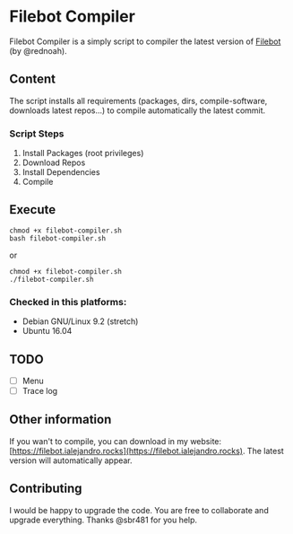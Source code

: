 # Filebot Compiler
Filebot Compiler is a simply script to compiler the latest version of [Filebot](https://github.com/filebot/) (by @rednoah).

## Content
The script installs all requirements (packages, dirs, compile-software, downloads latest repos...) to compile automatically the latest commit.

### Script Steps
1. Install Packages (root privileges)
2. Download Repos
3. Install Dependencies
4. Compile

## Execute
```
chmod +x filebot-compiler.sh
bash filebot-compiler.sh 
```
or
```
chmod +x filebot-compiler.sh
./filebot-compiler.sh
```

### Checked in this platforms:
* Debian GNU/Linux 9.2 (stretch)
* Ubuntu 16.04

## TODO
- [ ] Menu
- [ ] Trace log

## Other information
If you wan't to compile, you can download in my website: [https://filebot.ialejandro.rocks](https://filebot.ialejandro.rocks). The latest version will automatically appear.

## Contributing
I would be happy to upgrade the code. You are free to collaborate and upgrade everything. Thanks @sbr481 for you help.
